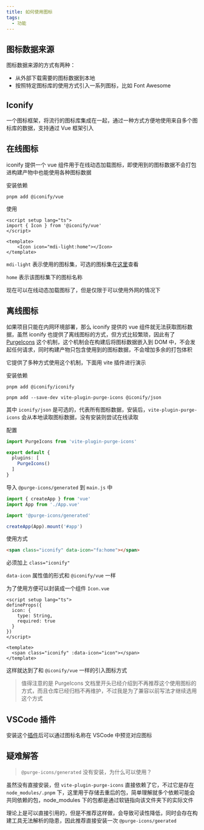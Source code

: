 ```yaml
---
title: 如何使用图标
tags:
  - 功能
---
```

## 图标数据来源

图标数据来源的方式有两种：

- 从外部下载需要的图标数据到本地
- 按照特定图标库的使用方式引入一系列图标，比如 Font Awesome

## Iconify

一个图标框架，将流行的图标库集成在一起，通过一种方式方便地使用来自多个图标库的数据，支持通过 Vue 框架引入

## 在线图标

iconify 提供一个 vue 组件用于在线动态加载图标，即使用到的图标数据不会打包进构建产物中也能使用各种图标数据

安装依赖

```shell
pnpm add @iconify/vue
```

使用

```vue
<script setup lang="ts">
import { Icon } from '@iconify/vue'
</script>

<template>
	<Icon icon="mdi-light:home"></Icon>
</template>
```

`mdi-light` 表示使用的图标集，可选的图标集在[这里](https://icon-sets.iconify.design/?keyword=mdi)查看

`home` 表示该图标集下的图标名称

现在可以在线动态加载图标了，但是仅限于可以使用外网的情况下

## 离线图标

如果项目只能在内网环境部署，那么 iconify 提供的 vue 组件就无法获取图标数据，虽然 iconify 也提供了离线图标的方式，但方式比较繁琐，因此有了 [PurgeIcons](https://github.com/antfu/purge-icons#programmatic-api) 这个机制，这个机制会在构建后将图标数据嵌入到 DOM 中，不会发起任何请求，同时构建产物只包含使用到的图标数据，不会增加多余的打包体积

它提供了多种方式使用这个机制，下面用 vite 插件进行演示

安装依赖

```shell
pnpm add @iconify/iconify
```

```shell
pnpm add --save-dev vite-plugin-purge-icons @iconify/json 
```

其中 `iconify/json` 是可选的，代表所有图标数据，安装后，`vite-plugin-purge-icons` 会从本地读取图标数据，没有安装则尝试在线读取

配置

```ts
import PurgeIcons from 'vite-plugin-purge-icons'

export default {
  plugins: [
    PurgeIcons()
  ]
}
```

导入 `@purge-icons/generated` 到 `main.js` 中

```ts
import { createApp } from 'vue'
import App from './App.vue'

import '@purge-icons/generated'

createApp(App).mount('#app')
```

使用方式

```html
<span class="iconify" data-icon="fa:home"></span>
```

必须加上 `class="iconify"`

`data-icon` 属性值的形式和 `@iconify/vue` 一样

为了使用方便可以封装成一个组件 `Icon.vue`

```vue
<script setup lang="ts">
defineProps({
  icon: {
    type: String,
    required: true
  }
})
</script>

<template>
  <span class="iconify" :data-icon="icon"></span>
</template>
```

这样就达到了和 `@iconify/vue` 一样的引入图标方式

> 值得注意的是 PurgeIcons 文档里开头已经介绍到不再推荐这个使用图标的方式，而且仓库已经归档不再维护，不过我是为了兼容以前写法才继续选用这个方式

## VSCode 插件

安装这个[插件](https://marketplace.visualstudio.com/items?itemName=antfu.iconify)后可以通过图标名称在 VSCode 中预览对应图标

## 疑难解答

> `@purge-icons/generated` 没有安装，为什么可以使用？

虽然没有直接安装，但 `vite-plugin-purge-icons` 直接依赖了它，不过它是存在 `node_modules/.pnpm` 下，这里用于存储去重后的包，简单理解就多个依赖可能会共同依赖的包，node_modules 下的包都是通过软链指向该文件夹下的实际文件

理论上是可以直接引用的，但是不推荐这样做，会导致可读性降低，同时会存在构建工具无法解析的隐患，因此推荐直接安装一次 `@purge-icons/geerated`


